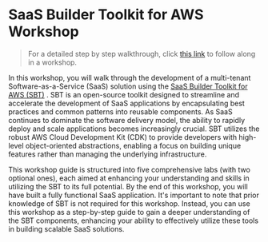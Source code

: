 # SaaS Builder Toolkit for AWS Workshop

> For a detailed step by step walkthrough, click [this link](https://catalog.us-east-1.prod.workshops.aws/workshops/edc9cdde-87b1-4da3-8db8-ac0667b87cb6/en-US) to follow along in a workshop.

In this workshop, you will walk through the development of a multi-tenant Software-as-a-Service (SaaS) solution using the [SaaS Builder Toolkit for AWS (SBT)](https://github.com/awslabs/sbt-aws) . SBT is an open-source toolkit designed to streamline and accelerate the development of SaaS applications by encapsulating best practices and common patterns into reusable components. As SaaS continues to dominate the software delivery model, the ability to rapidly deploy and scale applications becomes increasingly crucial. SBT utilizes the robust AWS Cloud Development Kit (CDK) to provide developers with high-level object-oriented abstractions, enabling a focus on building unique features rather than managing the underlying infrastructure.

This workshop guide is structured into five comprehensive labs (with two optional ones), each aimed at enhancing your understanding and skills in utilizing the SBT to its full potential. By the end of this workshop, you will have built a fully functional SaaS application. It's important to note that prior knowledge of SBT is not required for this workshop. Instead, you can use this workshop as a step-by-step guide to gain a deeper understanding of the SBT components, enhancing your ability to effectively utilize these tools in building scalable SaaS solutions.
